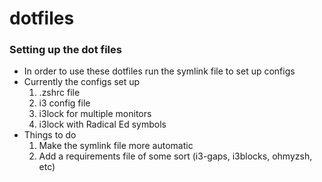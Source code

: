 # dotfiles

### Setting up the dot files
  - In order to use these dotfiles run the symlink file to set up configs  
  - Currently the configs set up  
    1. .zshrc file  
    2. i3 config file  
    3. i3lock for multiple monitors  
    4. i3lock with Radical Ed symbols  
  - Things to do
    1. Make the symlink file more automatic  
    2. Add a requirements file of some sort (i3-gaps, i3blocks, ohmyzsh, etc)  

